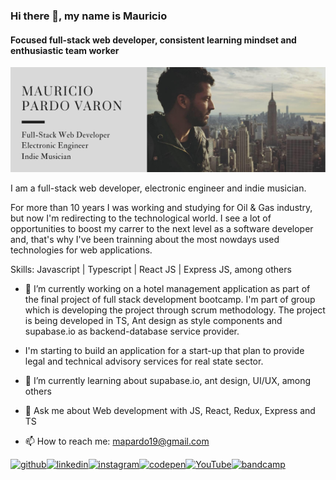 ### Hi there 👋, my name is Mauricio
#### Focused full-stack web developer, consistent learning mindset and enthusiastic team worker
<img src='./MAURICIO PARDO.png' alt='banner'/>

I am a full-stack web developer, electronic engineer and indie musician.

For more than 10 years I was working and studying for Oil & Gas industry, but now I'm redirecting to the technological world. I see a lot of opportunities to boost my carrer to the next level as a software developer and, that's why I've been trainning about the most nowdays used technologies for web applications.

Skills: Javascript | Typescript | React JS | Express JS, among others

- 🔭 I’m currently working on a hotel management application as part of the final project of full stack development bootcamp. I'm part of group which is developing the project through scrum methodology. The project is being developed in TS, Ant design as style components and supabase.io as backend-database service provider.

- I'm starting to build an application for a start-up that plan to provide legal and technical advisory services for real state sector.

- 🌱 I’m currently learning about supabase.io, ant design, UI/UX, among others 
- 💬 Ask me about Web development with JS, React, Redux, Express and TS 
- 📫 How to reach me: mapardo19@gmail.com 


[<img src='https://cdn.jsdelivr.net/npm/simple-icons@3.0.1/icons/github.svg' alt='github' height='40'>](https://github.com/mapardo84)[<img src='https://cdn.jsdelivr.net/npm/simple-icons@3.0.1/icons/linkedin.svg' alt='linkedin' height='40'>](https://www.linkedin.com/in/mauricio-pardo-varon/)[<img src='https://cdn.jsdelivr.net/npm/simple-icons@3.0.1/icons/instagram.svg' alt='instagram' height='40'>](https://www.instagram.com/mapardo19/)[<img src='https://cdn.jsdelivr.net/npm/simple-icons@3.0.1/icons/codepen.svg' alt='codepen' height='40'>](https://codepen.io/mapardo84)[<img src='https://cdn.jsdelivr.net/npm/simple-icons@3.0.1/icons/youtube.svg' alt='YouTube' height='40'>](https://www.youtube.com/channel/UCXiHOD4mNDxkQtHbxFvJabA)[<img src='https://cdn.jsdelivr.net/npm/simple-icons@3.0.1/icons/bandcamp.svg' alt='bandcamp' height='40'>](https://waleofsouls.bandcamp.com/releases)  

